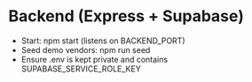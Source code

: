 # Backend (Express + Supabase)
- Start: npm start (listens on BACKEND_PORT)
- Seed demo vendors: npm run seed
- Ensure .env is kept private and contains SUPABASE_SERVICE_ROLE_KEY
